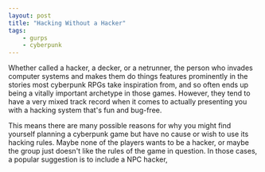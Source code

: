 ```yaml
---
layout: post
title: "Hacking Without a Hacker"
tags:
    - gurps
    - cyberpunk
---
```


Whether called a hacker, a decker, or a netrunner, the person who invades
computer systems and makes them do things features prominently in the stories
most cyberpunk RPGs take inspiration from, and so often ends up being a vitally
important archetype in those games. However, they tend to have a very mixed
track record when it comes to actually presenting you with a hacking system
that's fun and bug-free.

This means there are many possible reasons for why you might find yourself
planning a cyberpunk game but have no cause or wish to use its hacking
rules. Maybe none of the players wants to be a hacker, or maybe the group just
doesn't like the rules of the game in question. In those cases, a popular
suggestion is to include a NPC hacker,
